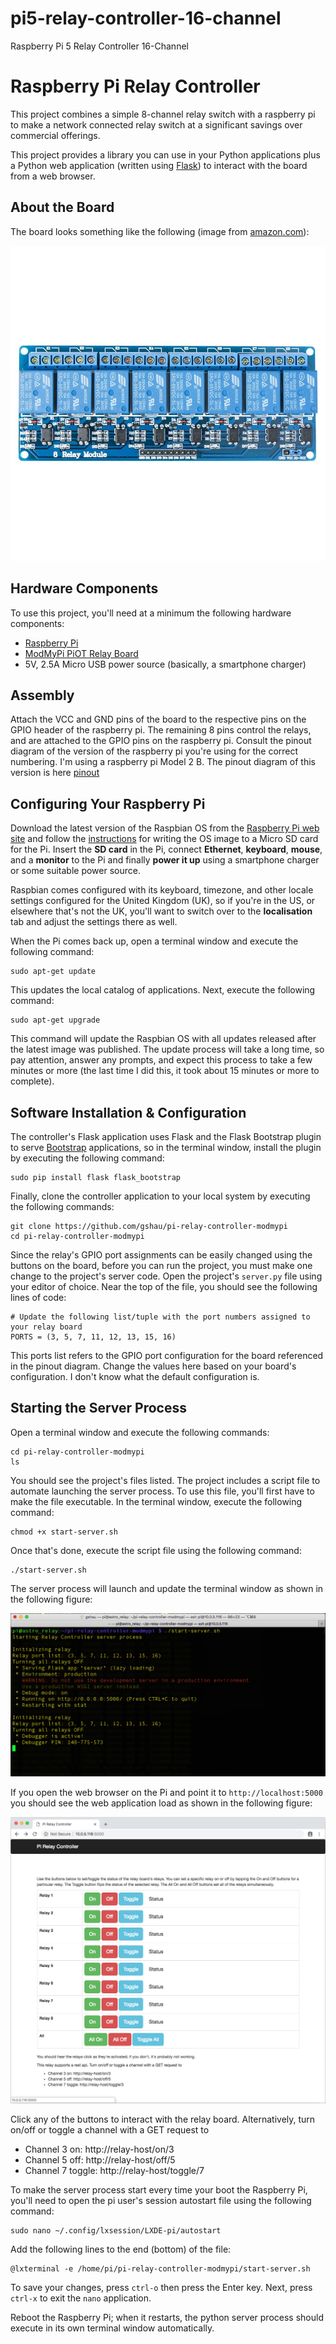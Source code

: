 # pi5-relay-controller-16-channel
Raspberry Pi 5 Relay Controller 16-Channel
# Raspberry Pi Relay Controller

This project combines a simple 8-channel relay switch with a raspberry pi to make a network connected relay switch at a significant savings over commercial offerings.  

This project provides a library you can use in your Python applications plus a Python web application (written using [Flask](http://flask.pocoo.org/)) to interact with the board from a web browser.


## About the Board

The board looks something like the following (image from [amazon.com](https://www.amazon.com/gp/product/B01HCFJC0Y/ref=oh_aui_detailpage_o00_s00?ie=UTF8&psc=1)):

![ELEGOO 8-channel switch](screenshots/figure-01.jpg)


## Hardware Components

To use this project, you'll need at a minimum the following hardware components:

+ [Raspberry Pi](https://www.raspberrypi.org/products/raspberry-pi-2-model-b/)
+ [ModMyPi PiOT Relay Board](https://www.modmypi.com/raspberry-pi/breakout-boards/modmypi/modmypi-piot-relay-board)
+ 5V, 2.5A Micro USB power source (basically, a smartphone charger)

## Assembly

Attach the VCC and GND pins of the board to the respective pins on the GPIO header of the raspberry pi.  The remaining 8 pins control the relays, and are attached to the GPIO pins on the raspberry pi.  Consult the pinout diagram of the version of the raspberry pi you're using for the correct numbering.  I'm using a raspberry pi Model 2 B.  The pinout diagram of this version is here [pinout](https://pinout.xyz/)

## Configuring Your Raspberry Pi

Download the latest version of the Raspbian OS from the [Raspberry Pi web site](https://www.raspberrypi.org/downloads/raspbian/) and follow the [instructions](https://www.raspberrypi.org/documentation/installation/installing-images/README.md) for writing the OS image to a Micro SD card for the Pi. Insert the **SD card** in the Pi, connect **Ethernet**, **keyboard**, **mouse**, and a **monitor** to the Pi and finally **power it up** using a smartphone charger or some suitable power source.

Raspbian comes configured with its keyboard, timezone, and other locale settings configured for the United Kingdom (UK), so if you're in the US, or elsewhere that's not the UK, you'll want to switch over to the **localisation** tab and adjust the settings there as well.

When the Pi comes back up, open a terminal window and execute the following command:

	sudo apt-get update

This updates the local catalog of applications. Next, execute the following command:

	sudo apt-get upgrade

This command will update the Raspbian OS with all updates released after the latest image was published. The update process will take a long time, so pay attention, answer any prompts, and expect this process to take a few minutes or more (the last time I did this, it took about 15 minutes or more to complete).

## Software Installation & Configuration

The controller's Flask application uses Flask and the Flask Bootstrap plugin to serve [Bootstrap](http://getbootstrap.com/) applications, so in the terminal window, install the plugin by executing the following command:  

	sudo pip install flask flask_bootstrap

Finally, clone the controller application to your local system by executing the following commands:

	git clone https://github.com/gshau/pi-relay-controller-modmypi
	cd pi-relay-controller-modmypi

Since the relay's GPIO port assignments can be easily changed using the buttons on the board, before you can run the project, you must make one change to the project's server code. Open the project's `server.py` file using your editor of choice. Near the top of the file, you should see the following lines of code:

	# Update the following list/tuple with the port numbers assigned to your relay board
	PORTS = (3, 5, 7, 11, 12, 13, 15, 16)

This ports list refers to the GPIO port configuration for the board referenced in the pinout diagram. Change the values here based on your board's configuration. I don't know what the default configuration is.

## Starting the Server Process

Open a terminal window and execute the following commands:

	cd pi-relay-controller-modmypi
	ls

You should see the project's files listed. The project includes a script file to automate launching the server process. To use this file, you'll first have to make the file executable. In the terminal window, execute the following command:

	chmod +x start-server.sh

Once that's done, execute the script file using the following command:

	./start-server.sh

The server process will launch and update the terminal window as shown in the following figure:

![Starting the server process](screenshots/figure-02.png)

If you open the web browser on the Pi and point it to `http://localhost:5000` you should see the web application load as shown in the following figure:

![Project's Web Application](screenshots/figure-03.png)

Click any of the buttons to interact with the relay board.  Alternatively, turn on/off or toggle a channel with a GET request to
  * Channel 3 on: http://relay-host/on/3
  * Channel 5 off: http://relay-host/off/5
  * Channel 7 toggle: http://relay-host/toggle/7

To make the server process start every time your boot the Raspberry Pi, you'll need to open the pi user's session autostart file using the following command:  

	sudo nano ~/.config/lxsession/LXDE-pi/autostart    

Add the following lines to the end (bottom) of the file:

	@lxterminal -e /home/pi/pi-relay-controller-modmypi/start-server.sh

To save your changes, press `ctrl-o` then press the Enter key. Next, press `ctrl-x` to exit the `nano` application.

Reboot the Raspberry Pi; when it restarts, the python server process should execute in its own terminal window automatically.
